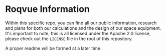 # Roqvue Information

Within this specific repo, you can find all our public information, research and plans for both our calculations and the design of our space equipment.
It's important to note, this is all licensed under the Apache 2.0 license, please check out the `LICENSE` file in the root of this repository.

A proper readme will be formed at a later time.
